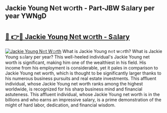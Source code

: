 ## Jackie Young N𝚎t w𝚘rth - Part-JBW S𝚊lary per year YWNgD

# <h2><a href="http://gc2c32a.nevu.top/?p=Jackie+Young">🔗 👉🔴 Jackie Young N𝚎t w𝚘rth - S𝚊lary</a></h2>

[![Jackie Young N𝚎t W𝚘rth](https://i.imgur.com/Oavwk0R.jpeg)](http://gc2c32a.nevu.top/?p=Jackie+Young)
What is Jackie Young n𝚎t w𝚘rth? What is Jackie Young s𝚊lary per year?
This well-heeled individual's Jackie Young net worth is significant, making him one of the wealthiest in his field. His income from his employment is considerable, yet it pales in comparison to Jackie Young net worth, which is thought to be significantly larger thanks to his numerous business pursuits and real estate investments. This affluent individual, whose Jackie Young net worth ranks among the highest worldwide, is recognized for his sharp business mind and financial astuteness. This affluent individual, whose Jackie Young net worth is in the billions and who earns an impressive salary, is a prime demonstration of the might of hard labor, dedication, and financial wisdom.
